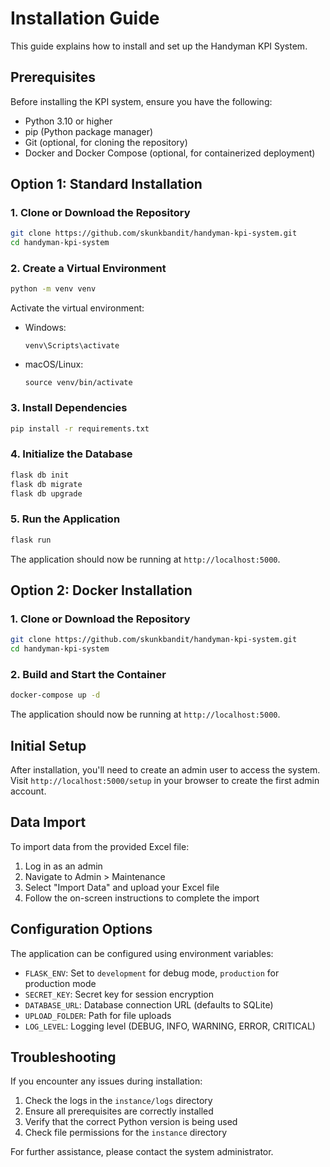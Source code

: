 # Installation Guide

This guide explains how to install and set up the Handyman KPI System.

## Prerequisites

Before installing the KPI system, ensure you have the following:

- Python 3.10 or higher
- pip (Python package manager)
- Git (optional, for cloning the repository)
- Docker and Docker Compose (optional, for containerized deployment)

## Option 1: Standard Installation

### 1. Clone or Download the Repository

```bash
git clone https://github.com/skunkbandit/handyman-kpi-system.git
cd handyman-kpi-system
```

### 2. Create a Virtual Environment

```bash
python -m venv venv
```

Activate the virtual environment:

- Windows:
  ```
  venv\Scripts\activate
  ```
- macOS/Linux:
  ```
  source venv/bin/activate
  ```

### 3. Install Dependencies

```bash
pip install -r requirements.txt
```

### 4. Initialize the Database

```bash
flask db init
flask db migrate
flask db upgrade
```

### 5. Run the Application

```bash
flask run
```

The application should now be running at `http://localhost:5000`.

## Option 2: Docker Installation

### 1. Clone or Download the Repository

```bash
git clone https://github.com/skunkbandit/handyman-kpi-system.git
cd handyman-kpi-system
```

### 2. Build and Start the Container

```bash
docker-compose up -d
```

The application should now be running at `http://localhost:5000`.

## Initial Setup

After installation, you'll need to create an admin user to access the system. Visit `http://localhost:5000/setup` in your browser to create the first admin account.

## Data Import

To import data from the provided Excel file:

1. Log in as an admin
2. Navigate to Admin > Maintenance
3. Select "Import Data" and upload your Excel file
4. Follow the on-screen instructions to complete the import

## Configuration Options

The application can be configured using environment variables:

- `FLASK_ENV`: Set to `development` for debug mode, `production` for production mode
- `SECRET_KEY`: Secret key for session encryption
- `DATABASE_URL`: Database connection URL (defaults to SQLite)
- `UPLOAD_FOLDER`: Path for file uploads
- `LOG_LEVEL`: Logging level (DEBUG, INFO, WARNING, ERROR, CRITICAL)

## Troubleshooting

If you encounter any issues during installation:

1. Check the logs in the `instance/logs` directory
2. Ensure all prerequisites are correctly installed
3. Verify that the correct Python version is being used
4. Check file permissions for the `instance` directory

For further assistance, please contact the system administrator.
